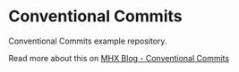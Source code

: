 # Conventional Commits

Conventional Commits example repository.

Read more about this on [MHX Blog - Conventional Commits](http://mhx.be/blog/conventional-commits)
